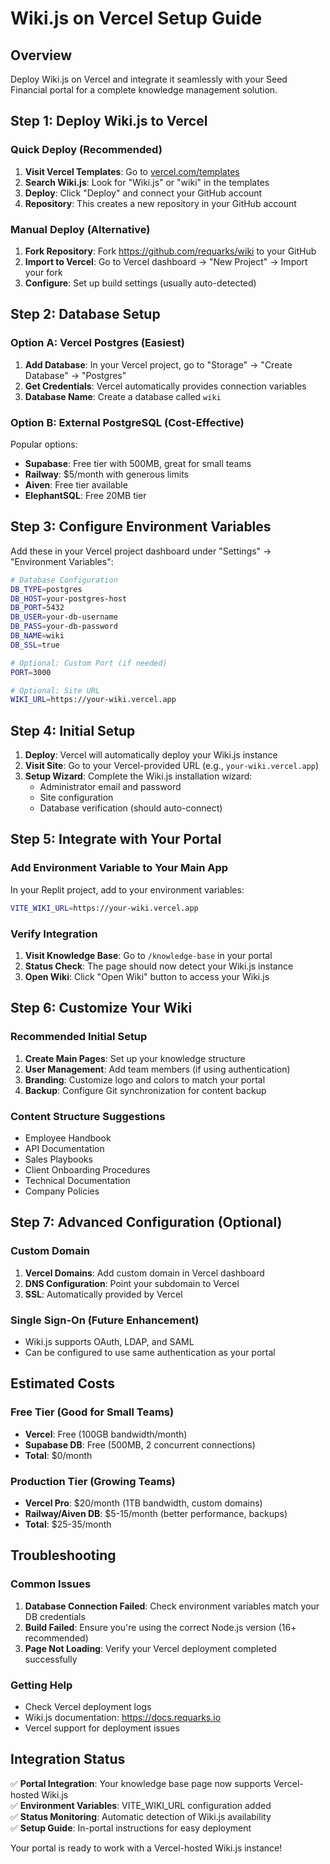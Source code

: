 # Wiki.js on Vercel Setup Guide

## Overview
Deploy Wiki.js on Vercel and integrate it seamlessly with your Seed Financial portal for a complete knowledge management solution.

## Step 1: Deploy Wiki.js to Vercel

### Quick Deploy (Recommended)
1. **Visit Vercel Templates**: Go to [vercel.com/templates](https://vercel.com/templates)
2. **Search Wiki.js**: Look for "Wiki.js" or "wiki" in the templates
3. **Deploy**: Click "Deploy" and connect your GitHub account
4. **Repository**: This creates a new repository in your GitHub account

### Manual Deploy (Alternative)
1. **Fork Repository**: Fork https://github.com/requarks/wiki to your GitHub
2. **Import to Vercel**: Go to Vercel dashboard → "New Project" → Import your fork
3. **Configure**: Set up build settings (usually auto-detected)

## Step 2: Database Setup

### Option A: Vercel Postgres (Easiest)
1. **Add Database**: In your Vercel project, go to "Storage" → "Create Database" → "Postgres"
2. **Get Credentials**: Vercel automatically provides connection variables
3. **Database Name**: Create a database called `wiki`

### Option B: External PostgreSQL (Cost-Effective)
Popular options:
- **Supabase**: Free tier with 500MB, great for small teams
- **Railway**: $5/month with generous limits
- **Aiven**: Free tier available
- **ElephantSQL**: Free 20MB tier

## Step 3: Configure Environment Variables

Add these in your Vercel project dashboard under "Settings" → "Environment Variables":

```bash
# Database Configuration
DB_TYPE=postgres
DB_HOST=your-postgres-host
DB_PORT=5432
DB_USER=your-db-username
DB_PASS=your-db-password
DB_NAME=wiki
DB_SSL=true

# Optional: Custom Port (if needed)
PORT=3000

# Optional: Site URL
WIKI_URL=https://your-wiki.vercel.app
```

## Step 4: Initial Setup

1. **Deploy**: Vercel will automatically deploy your Wiki.js instance
2. **Visit Site**: Go to your Vercel-provided URL (e.g., `your-wiki.vercel.app`)
3. **Setup Wizard**: Complete the Wiki.js installation wizard:
   - Administrator email and password
   - Site configuration
   - Database verification (should auto-connect)

## Step 5: Integrate with Your Portal

### Add Environment Variable to Your Main App
In your Replit project, add to your environment variables:

```bash
VITE_WIKI_URL=https://your-wiki.vercel.app
```

### Verify Integration
1. **Visit Knowledge Base**: Go to `/knowledge-base` in your portal
2. **Status Check**: The page should now detect your Wiki.js instance
3. **Open Wiki**: Click "Open Wiki" button to access your Wiki.js

## Step 6: Customize Your Wiki

### Recommended Initial Setup
1. **Create Main Pages**: Set up your knowledge structure
2. **User Management**: Add team members (if using authentication)
3. **Branding**: Customize logo and colors to match your portal
4. **Backup**: Configure Git synchronization for content backup

### Content Structure Suggestions
- Employee Handbook
- API Documentation  
- Sales Playbooks
- Client Onboarding Procedures
- Technical Documentation
- Company Policies

## Step 7: Advanced Configuration (Optional)

### Custom Domain
1. **Vercel Domains**: Add custom domain in Vercel dashboard
2. **DNS Configuration**: Point your subdomain to Vercel
3. **SSL**: Automatically provided by Vercel

### Single Sign-On (Future Enhancement)
- Wiki.js supports OAuth, LDAP, and SAML
- Can be configured to use same authentication as your portal

## Estimated Costs

### Free Tier (Good for Small Teams)
- **Vercel**: Free (100GB bandwidth/month)
- **Supabase DB**: Free (500MB, 2 concurrent connections)
- **Total**: $0/month

### Production Tier (Growing Teams)
- **Vercel Pro**: $20/month (1TB bandwidth, custom domains)
- **Railway/Aiven DB**: $5-15/month (better performance, backups)
- **Total**: $25-35/month

## Troubleshooting

### Common Issues
1. **Database Connection Failed**: Check environment variables match your DB credentials
2. **Build Failed**: Ensure you're using the correct Node.js version (16+ recommended)
3. **Page Not Loading**: Verify your Vercel deployment completed successfully

### Getting Help
- Check Vercel deployment logs
- Wiki.js documentation: https://docs.requarks.io
- Vercel support for deployment issues

## Integration Status

✅ **Portal Integration**: Your knowledge base page now supports Vercel-hosted Wiki.js  
✅ **Environment Variables**: VITE_WIKI_URL configuration added  
✅ **Status Monitoring**: Automatic detection of Wiki.js availability  
✅ **Setup Guide**: In-portal instructions for easy deployment  

Your portal is ready to work with a Vercel-hosted Wiki.js instance!